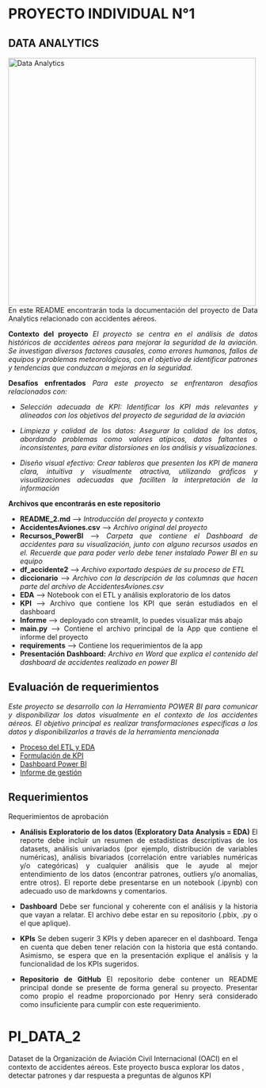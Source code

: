 # PROYECTO INDIVIDUAL N°1
## DATA ANALYTICS

<img src="https://www.upwork.com/mc/documents/The-4-Types-of-Data-Analytics-and-How-They-Work.png" alt="Data Analytics" width="500"/>

<div style="text-align: justify;">
En este README encontrarán toda la documentación del proyecto de Data Analytics relacionado con accidentes aéreos.

**Contexto del proyecto**
*El proyecto se centra en el análisis de datos históricos de accidentes aéreos para mejorar la seguridad de la aviación. Se investigan diversos factores causales, como errores humanos, fallos de equipos y problemas meteorológicos, con el objetivo de identificar patrones y tendencias que conduzcan a mejoras en la seguridad.*

**Desafíos enfrentados**
*Para este proyecto se enfrentaron desafios relacionados con:*

* *Selección adecuada de KPI: Identificar los KPI más relevantes y alineados con los objetivos del proyecto de seguridad de la aviación*

* *Limpieza y calidad de los datos: Asegurar la calidad de los datos, abordando problemas como valores atípicos, datos faltantes o inconsistentes, para evitar distorsiones en los análisis y visualizaciones.*

* *Diseño visual efectivo: Crear tableros que presenten los KPI de manera clara, intuitiva y visualmente atractiva, utilizando gráficos y visualizaciones adecuadas que faciliten la interpretación de la información*

**Archivos que encontrarás en este repositorio**

* **README_2.md** --> *Introducción del proyecto y contexto*
* **AccidentesAviones.csv** --> *Archivo original del proyecto*
* **Recursos_PowerBI** --> *Carpeta que contiene el Dashboard de accidentes para su visualización, junto con alguno recursos usados en el. Recuerde que para poder verlo debe tener instalado Power BI en su equipo*
* **df_accidente2** --> *Archivo exportado despúes de su proceso de ETL*
* **diccionario** --> *Archivo con la descripción de las columnas que hacen parte del archivo de AccidentesAviones.csv*
* **EDA** --> Notebook con el ETL y análisis exploratorio de los datos
* **KPI** --> Archivo que contiene los KPI que serán estudiados en el dashboard
* **Informe** --> deployado con streamlit, lo puedes visualizar más abajo
* **main.py** --> Contiene el archivo principal de la App que contiene el informe del proyecto
* **requirements** --> Contiene los requerimientos de la app
* **Presentación Dashboard:** *Archivo en Word que explica el contenido del dashboard de accidentes realizado en power BI*

## Evaluación de requerimientos

*Este proyecto se desarrollo con la Herramienta POWER BI para comunicar y disponibilizar los datos visualmente en el contexto de los accidentes aéreos. El objetivo principal es realizar transformaciones especificas a los datos y disponibilizarlos a través de la herramienta mencionada*

* [Proceso del ETL y EDA ](EDA.ipynb)
* [Formulación de KPI](KPI.md)
* [Dashboard Power BI](DASHBOARD_ACCIDENTES.pbix)
* [Informe de gestión](https://nany1993-pi-data-2-main-i4gclz.streamlit.app/)

## Requerimientos

Requerimientos de aprobación

* **Análisis Exploratorio de los datos (Exploratory Data Analysis = EDA)**
El reporte debe incluir un resumen de estadísticas descriptivas de los datasets, análisis univariados (por ejemplo, distribución de variables numéricas), análisis bivariados (correlación entre variables numéricas y/o categóricas) y cualquier análisis que le ayude al mejor entendimiento de los datos (encontrar patrones, outliers y/o anomalías, entre otros). El reporte debe presentarse en un notebook (.ipynb) con adecuado uso de markdowns y comentarios.


* **Dashboard**
Debe ser funcional y coherente con el análisis y la historia que vayan a relatar. El archivo debe estar en su repositorio (.pbix, .py o el que aplique).

* **KPIs**
Se deben sugerir 3 KPIs y deben aparecer en el dashboard. Tenga en cuenta que deben tener relación con la historia que está contando. Asimismo, se espera que en la presentación explique el análisis y la funcionalidad de los KPIs sugeridos.


* **Repositorio de GitHub**
El repositorio debe contener un README principal donde se presente de forma general su proyecto. Presentar como propio el readme proporcionado por Henry será considerado como insuficiente para cumplir con este requerimiento.




</div>








# PI_DATA_2
Dataset de la Organización de Aviación Civil Internacional (OACI) en el contexto de accidentes aéreos. Este proyecto busca explorar los datos , detectar patrones y dar respuesta a preguntas de algunos KPI
